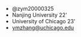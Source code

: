 - @zym20000325
- Nanjing University 22' 
- University of Chicago 23'
- ymzhang@uchicago.edu

<!--- 
zym20000325/zym20000325 is a ✨ special ✨ repository because its `README.md` (this file) appears on your GitHub profile.
You can click the Preview link to take a look at your changes.
--->

